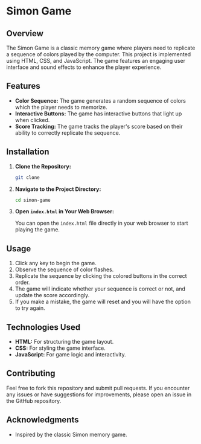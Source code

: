 
# Simon Game

## Overview

The Simon Game is a classic memory game where players need to replicate a sequence of colors played by the computer. This project is implemented using HTML, CSS, and JavaScript. The game features an engaging user interface and sound effects to enhance the player experience.

## Features

- **Color Sequence:** The game generates a random sequence of colors which the player needs to memorize.
- **Interactive Buttons:** The game has interactive buttons that light up when clicked.
- **Score Tracking:** The game tracks the player's score based on their ability to correctly replicate the sequence.

## Installation

1. **Clone the Repository:**

    ```bash
    git clone 
    ```

2. **Navigate to the Project Directory:**

    ```bash
    cd simon-game
    ```

3. **Open `index.html` in Your Web Browser:**

    You can open the `index.html` file directly in your web browser to start playing the game.

## Usage

1. Click any key to begin the game.
2. Observe the sequence of color flashes.
3. Replicate the sequence by clicking the colored buttons in the correct order.
4. The game will indicate whether your sequence is correct or not, and update the score accordingly.
5. If you make a mistake, the game will reset and you will have the option to try again.

## Technologies Used

- **HTML:** For structuring the game layout.
- **CSS:** For styling the game interface.
- **JavaScript:** For game logic and interactivity.

## Contributing

Feel free to fork this repository and submit pull requests. If you encounter any issues or have suggestions for improvements, please open an issue in the GitHub repository.



## Acknowledgments

- Inspired by the classic Simon memory game.

